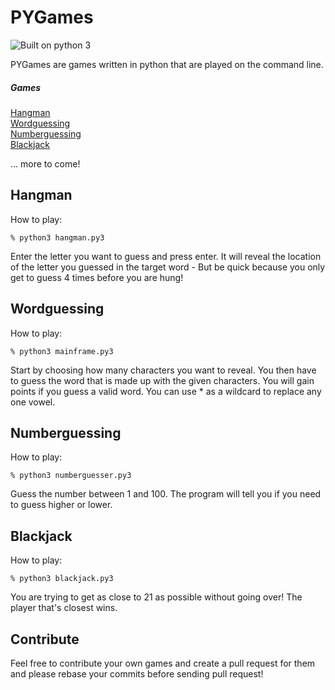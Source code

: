 # PYGames  
![Built on python 3](https://img.shields.io/badge/python-3-blue.svg)

PYGames are games written in python that are played on the command line.

##### Games  
[Hangman](#hangman)  
[Wordguessing](#wordguessing)  
[Numberguessing](#numberguessing)  
[Blackjack](#blackjack)

... more to come!


## Hangman
How to play:

```
% python3 hangman.py3
```
Enter the letter you want to guess and press enter. It will reveal the location of the letter you guessed in the target word - But be quick because you only get to guess 4 times before you are hung!


## Wordguessing
How to play:

```
% python3 mainframe.py3
```
Start by choosing how many characters you want to reveal. You then have to guess the word that is made up with the given characters. You will gain points if you guess a valid word. You can use * as a wildcard to replace any one vowel.


## Numberguessing
How to play:
```
% python3 numberguesser.py3
```
Guess the number between 1 and 100. The program will tell you if you need to guess higher or lower.

## Blackjack
How to play: 
```
% python3 blackjack.py3
```
You are trying to get as close to 21 as possible without going over! The player that's closest wins.


## Contribute
Feel free to contribute your own games and create a pull request for them and please rebase your commits before sending pull request!
